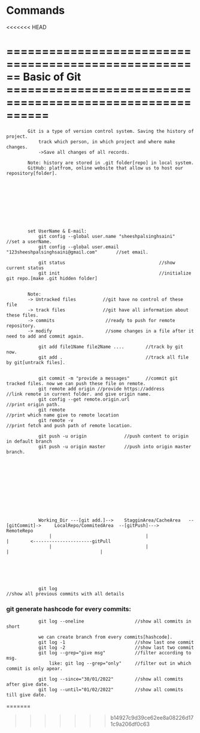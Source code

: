 # Commands

<<<<<<< HEAD

# ====================================================== Basic of Git ==========================================================

            Git is a type of version control system. Saving the history of project.
                track which person, in which project and where make changes.
                ->Save all changes of all records.

            Note: history are stored in .git folder[repo] in local system.
            GitHub: platfrom, online website that allow us to host our repository[folder].










            set UserName & E-mail:
                git config --global user.name "sheeshpalsinghsaini"                     //set a userName.
                git config --global user.email "123sheeshpalsinghsaini@gmail.com"       //set email.

                git status                                   //show current status
                git init                                     //initialize git repo.[make .git hidden folder]


            Note:
            -> Untracked files          //git have no control of these file
            -> track files              //git have all information about these files.
            -> commits                   //ready to push for remote repository.
            -> modify                    //some changes in a file after it need to add and commit again.

                git add file1Name file2Name ....        //track by git now.
                git add .                               //track all file by git[untrack files].

                
                git commit -m "provide a messages"      //commit git tracked files. now we can push these file on remote.
                git remote add origin //provide https://address         //link remote in current folder. and give origin name.
                git config --get remote.origin.url                      //print origin path.
                git remote                                              //print which name give to remote location
                git remote -v                                           //print fetch and push path of remote location.

                git push -u origin              //push content to origin in default branch
                git push -u origin master       //push into origin master branch.

                










                Working_Dir ---[git add.]-->    StagginArea/CacheArea   --[gitCommit]->     LocalRepo/CommitedArea  --[gitPush]--->     RemoteRepo
                    |                                   |                                                |        <----------------------gitPull
                    |                                   |                                                |                                  |






                git log                                                 //show all previous commits with all details



  ###  git generate hashcode for every commits:

                git log --oneline                   //show all commits in short

                we can create branch from every commits[hashcode].
                git log -1                          //show last one commit
                git log -2                          //show last two commit
                git log --grep="give msg"           //filter according to msg.
                    like: git log --grep="only"     //filter out in which commit is only apear.
                
                git log --since="30/01/2022"        //show all commits after give date.
                git log --until="01/02/2022"        //show all commits till give date.

=======
>>>>>>> b14927c9d39ce62ee8a08226d171c9a206df0c63
